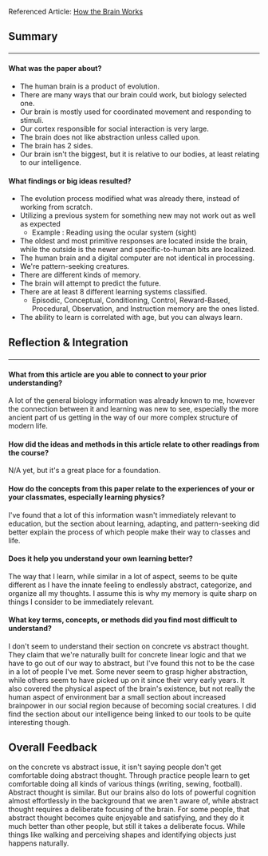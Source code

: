 Referenced Article: [How the Brain Works](http://howthebrainworks.science/)
## Summary<hr>
#### What was the paper about?
 - The human brain is a product of evolution.
 - There are many ways that our brain could work, but biology selected one.
 - Our brain is mostly used for coordinated movement and responding to stimuli.
 - Our cortex responsible for social interaction is very large.
 - The brain does not like abstraction unless called upon.
 - The brain has 2 sides.
 - Our brain isn't the biggest, but it is relative to our bodies, at least relating to our intelligence.
#### What findings or big ideas resulted?
 - The evolution process modified what was already there, instead of working from scratch.
 - Utilizing a previous system for something new may not work out as well as expected
	 - Example : Reading using the ocular system (sight)
 - The oldest and most primitive responses are located inside the brain, while the outside is the newer and specific-to-human bits are localized.
 - The human brain and a digital computer are not identical in processing.
 - We're pattern-seeking creatures.
 - There are different kinds of memory.
 - The brain will attempt to predict the future.
 - There are at least 8 different learning systems classified.
	 - Episodic, Conceptual, Conditioning, Control, Reward-Based, Procedural, Observation, and Instruction memory are the ones listed.
 - The ability to learn is correlated with age, but you can always learn.

## Reflection & Integration<hr>
#### What from this article are you able to connect to your prior understanding?
A lot of the general biology information was already known to me, however the connection between it and learning was new to see, especially the more ancient part of us getting in the way of our more complex structure of modern life.
#### How did the ideas and methods in this article relate to other readings from the course?
N/A yet, but it's a great place for a foundation.
#### How do the concepts from this paper relate to the experiences of your or your classmates, especially learning physics?
I've found that a lot of this information wasn't immediately relevant to education, but the section about learning, adapting, and pattern-seeking did better explain the process of which people make their way to classes and life.
#### Does it help you understand your own learning better?
The way that I learn, while similar in a lot of aspect, seems to be quite different as I have the innate feeling to endlessly abstract, categorize, and organize all my thoughts. I assume this is why my memory is quite sharp on things I consider to be immediately relevant.
#### What key terms, concepts, or methods did you find most difficult to understand?
I don't seem to understand their section on concrete vs abstract thought. They claim that we're naturally built for concrete linear logic and that we have to go out of our way to abstract, but I've found this not to be the case in a lot of people I've met. Some never seem to grasp higher abstraction, while others seem to have picked up on it since their very early years.
It also covered the physical aspect of the brain's existence, but not really the human aspect of environment bar a small section about increased brainpower in our social region because of becoming social creatures. I did find the section about our intelligence being linked to our tools to be quite interesting though.


## Overall Feedback
on the concrete vs abstract issue, it isn't saying people don't get comfortable doing abstract thought. Through practice people learn to get comfortable doing all kinds of various things (writing, sewing, football). Abstract thought is similar. But our brains also do lots of powerful cognition almost effortlessly in the background that we aren't aware of, while abstract thought requires a deliberate focusing of the brain. For some people, that abstract thought becomes quite enjoyable and satisfying, and they do it much better than other people, but still it takes a deliberate focus. While things like walking and perceiving shapes and identifying objects just happens naturally. 